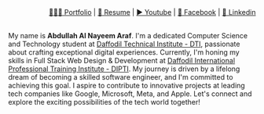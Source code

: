 <!DOCTYPE html>
<html lang="en">
<head>
    <meta charset="UTF-8">
    <meta name="viewport" content="width=device-width, initial-scale=1.0">
     <div align="right">
        <a href="#">👨🏻‍💻 Portfolio</a>
          |
        <a href="#">📜 Resume</a>
          |
        <a href="https://www.youtube.com/@abdullahalnayeemaraf">▶️ Youtube</a>
          |
        <a href="https://www.facebook.com/abdullahalnayeem2k23">📓 Facebook</a>
          |
        <a href="https://linkedin.com/in/abdullah-al-nayeem-araf">🧳 Linkedin</a>
    </div>
    <br>
</head>
<body>
    <div class="profile">
        <p>My name is <b>Abdullah Al Nayeem Araf</b>. I'm a dedicated Computer Science and Technology student at <a href="https://www.dti.ac">Daffodil Technical Institute - DTI</a>, passionate about crafting exceptional digital experiences. Currently, I'm honing my skills in Full Stack Web Design & Development at <a href="https://dipti.com.bd">Daffodil International Professional Training Institute - DIPTI</a>.
My journey is driven by a lifelong dream of becoming a skilled software engineer, and I'm committed to achieving this goal. I aspire to contribute to innovative projects at leading tech companies like Google, Microsoft, Meta, and Apple.
Let's connect and explore the exciting possibilities of the tech world together!</p>
    </div>
    
</body>
</html>

